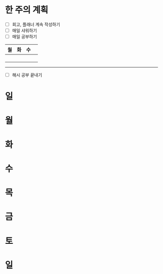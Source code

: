 # 한 주의 계획
- [ ] 회고, 플래너 계속 작성하기
- [ ] 매일 샤워하기
- [ ] 매일 공부하기

| 월 | 화 | 수 |  |
| :--: | :--: | :--: | ---- |
|  |  |  |  |
|  |  |  |  |
|  |  |  |  |
|  |  |  |  |

---
- [ ] 해시 공부 끝내기
# 일 

# 월 

# 화 

# 수 

# 목 

# 금 

# 토 

# 일 

